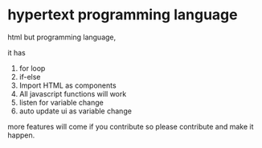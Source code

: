 # hypertext programming language
html but programming language, 

it has 
1) for loop
2) if-else
3) Import HTML as components
4) All javascript functions will work
5) listen for variable change
6) auto update ui as variable change

more features will come if you contribute
so please contribute and make it happen.
